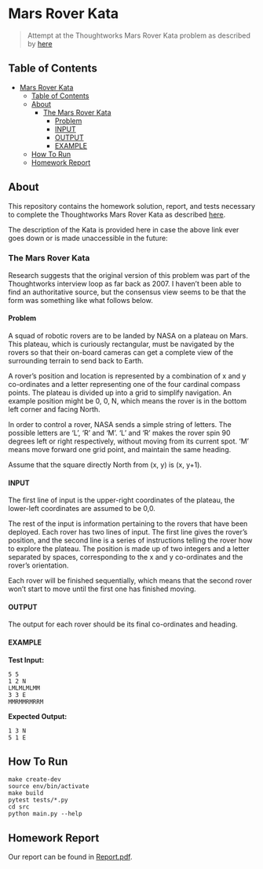 # Mars Rover Kata

> Attempt at the Thoughtworks Mars Rover Kata problem as described by
> [here](https://danilsuits.github.io/mars-rover-kata/)

## Table of Contents

- [Mars Rover Kata](#mars-rover-kata)
  - [Table of Contents](#table-of-contents)
  - [About](#about)
    - [The Mars Rover Kata](#the-mars-rover-kata)
      - [Problem](#problem)
      - [INPUT](#input)
      - [OUTPUT](#output)
      - [EXAMPLE](#example)
  - [How To Run](#how-to-run)
  - [Homework Report](#homework-report)

## About

This repository contains the homework solution, report, and tests necessary to
complete the Thoughtworks Mars Rover Kata as described
[here](https://danilsuits.github.io/mars-rover-kata/).

The description of the Kata is provided here in case the above link ever goes
down or is made unaccessible in the future:

### The Mars Rover Kata

Research suggests that the original version of this problem was part of the
Thoughtworks interview loop as far back as 2007. I haven’t been able to find an
authoritative source, but the consensus view seems to be that the form was
something like what follows below.

#### Problem

A squad of robotic rovers are to be landed by NASA on a plateau on Mars. This
plateau, which is curiously rectangular, must be navigated by the rovers so that
their on-board cameras can get a complete view of the surrounding terrain to
send back to Earth.

A rover’s position and location is represented by a combination of x and y
co-ordinates and a letter representing one of the four cardinal compass points.
The plateau is divided up into a grid to simplify navigation. An example
position might be 0, 0, N, which means the rover is in the bottom left corner
and facing North.

In order to control a rover, NASA sends a simple string of letters. The possible
letters are ‘L’, ‘R’ and ‘M’. ‘L’ and ‘R’ makes the rover spin 90 degrees left
or right respectively, without moving from its current spot. ‘M’ means move
forward one grid point, and maintain the same heading.

Assume that the square directly North from (x, y) is (x, y+1).

#### INPUT

The first line of input is the upper-right coordinates of the plateau, the
lower-left coordinates are assumed to be 0,0.

The rest of the input is information pertaining to the rovers that have been
deployed. Each rover has two lines of input. The first line gives the rover’s
position, and the second line is a series of instructions telling the rover how
to explore the plateau. The position is made up of two integers and a letter
separated by spaces, corresponding to the x and y co-ordinates and the rover’s
orientation.

Each rover will be finished sequentially, which means that the second rover
won’t start to move until the first one has finished moving.

#### OUTPUT

The output for each rover should be its final co-ordinates and heading.

#### EXAMPLE

**Test Input:**

```shell
5 5
1 2 N
LMLMLMLMM
3 3 E
MMRMMRMRRM
```

**Expected Output:**

```shell
1 3 N
5 1 E
```

## How To Run

```shell
make create-dev
source env/bin/activate
make build
pytest tests/*.py
cd src
python main.py --help
```

## Homework Report

Our report can be found in [Report.pdf](Report.pdf).
